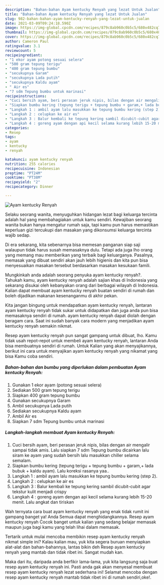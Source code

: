 ```yaml
---
description: "Bahan-bahan Ayam kentucky Renyah yang lezat Untuk Jualan"
title: "Bahan-bahan Ayam kentucky Renyah yang lezat Untuk Jualan"
slug: 982-bahan-bahan-ayam-kentucky-renyah-yang-lezat-untuk-jualan
date: 2021-03-09T09:24:18.590Z
image: https://img-global.cpcdn.com/recipes/879c8ab960c0b5c5/680x482cq70/ayam-kentucky-renyah-foto-resep-utama.jpg
thumbnail: https://img-global.cpcdn.com/recipes/879c8ab960c0b5c5/680x482cq70/ayam-kentucky-renyah-foto-resep-utama.jpg
cover: https://img-global.cpcdn.com/recipes/879c8ab960c0b5c5/680x482cq70/ayam-kentucky-renyah-foto-resep-utama.jpg
author: Cameron Paul
ratingvalue: 3.1
reviewcount: 5
recipeingredient:
- "1 ekor ayam potong sesuai selera"
- "500 gram tepung terigu"
- "400 gram tepung bumbu"
- "secukupnya Garam"
- "secukupnya Lada putih"
- "secukupnya Kaldu ayam"
- " Air es"
- "7 sdm Tepung bumbu untuk marinasi"
recipeinstructions:
- "Cuci bersih ayam, beri perasan jeruk nipis, bilas dengan air mengalir sampai tidak amis. Lalu siapkan 7 sdm Tepung bumbu dicairkan lalu siram ke ayam yang sudah bersih lalu masukkan chiller selama semalam."
- "Siapkan bumbu kering (tepung terigu + tepung bumbu + garam,+ lada bubuk + kaldu ayam). Lalu koreksi rasanya yaa.."
- "Langkah 1 : ambil ayam lalu masukkan ke tepung bumbu kering (step 2)."
- "Langkah 2 : celupkan ke air es"
- "Langkah 3 : Balur kembali ke tepung kering sambil dicubit-cubit agar tekstur kulit menjadi crispy"
- "Langkah 4 : goreng ayam dengan api kecil selama kurang lebih 15-20 menit. Lalu angkat dan tiriskan"
categories:
- Resep
tags:
- ayam
- kentucky
- renyah

katakunci: ayam kentucky renyah 
nutrition: 255 calories
recipecuisine: Indonesian
preptime: "PT24M"
cooktime: "PT38M"
recipeyield: "2"
recipecategory: Dinner

---
```



![Ayam kentucky Renyah](https://img-global.cpcdn.com/recipes/879c8ab960c0b5c5/680x482cq70/ayam-kentucky-renyah-foto-resep-utama.jpg)

Selaku seorang wanita, menyuguhkan hidangan lezat bagi keluarga tercinta adalah hal yang membahagiakan untuk kamu sendiri. Kewajiban seorang  wanita bukan hanya mengatur rumah saja, tapi kamu pun harus memastikan keperluan gizi tercukupi dan masakan yang dikonsumsi keluarga tercinta wajib sedap.

Di era  sekarang, kita sebenarnya bisa memesan panganan siap saji walaupun tidak harus susah memasaknya dulu. Tetapi ada juga lho orang yang memang mau memberikan yang terbaik bagi keluarganya. Pasalnya, memasak yang dibuat sendiri akan jauh lebih higienis dan kita pun bisa menyesuaikan masakan tersebut berdasarkan masakan kesukaan famili. 



Mungkinkah anda adalah seorang penyuka ayam kentucky renyah?. Tahukah kamu, ayam kentucky renyah adalah sajian khas di Indonesia yang sekarang disukai oleh kebanyakan orang dari berbagai wilayah di Indonesia. Kalian dapat membuat ayam kentucky renyah buatan sendiri di rumah dan boleh dijadikan makanan kesenanganmu di akhir pekan.

Kita jangan bingung untuk mendapatkan ayam kentucky renyah, lantaran ayam kentucky renyah tidak sukar untuk didapatkan dan juga anda pun bisa memasaknya sendiri di rumah. ayam kentucky renyah dapat diolah dengan beragam cara. Saat ini sudah banyak cara modern yang menjadikan ayam kentucky renyah semakin nikmat.

Resep ayam kentucky renyah pun sangat gampang untuk dibuat, lho. Kamu tidak usah repot-repot untuk membeli ayam kentucky renyah, lantaran Anda bisa membuatnya sendiri di rumah. Untuk Kalian yang akan menyajikannya, berikut ini cara untuk menyajikan ayam kentucky renyah yang nikamat yang bisa Kamu coba sendiri.

<!--inarticleads1-->

##### Bahan-bahan dan bumbu yang diperlukan dalam pembuatan Ayam kentucky Renyah:

1. Gunakan 1 ekor ayam (potong sesuai selera)
1. Sediakan 500 gram tepung terigu
1. Siapkan 400 gram tepung bumbu
1. Gunakan secukupnya Garam
1. Ambil secukupnya Lada putih
1. Sediakan secukupnya Kaldu ayam
1. Ambil  Air es
1. Siapkan 7 sdm Tepung bumbu untuk marinasi




<!--inarticleads2-->

##### Langkah-langkah membuat Ayam kentucky Renyah:

1. Cuci bersih ayam, beri perasan jeruk nipis, bilas dengan air mengalir sampai tidak amis. Lalu siapkan 7 sdm Tepung bumbu dicairkan lalu siram ke ayam yang sudah bersih lalu masukkan chiller selama semalam.
1. Siapkan bumbu kering (tepung terigu + tepung bumbu + garam,+ lada bubuk + kaldu ayam). Lalu koreksi rasanya yaa..
1. Langkah 1 : ambil ayam lalu masukkan ke tepung bumbu kering (step 2).
1. Langkah 2 : celupkan ke air es
1. Langkah 3 : Balur kembali ke tepung kering sambil dicubit-cubit agar tekstur kulit menjadi crispy
1. Langkah 4 : goreng ayam dengan api kecil selama kurang lebih 15-20 menit. Lalu angkat dan tiriskan




Wah ternyata cara buat ayam kentucky renyah yang enak tidak rumit ini gampang banget ya! Anda Semua dapat menghidangkannya. Resep ayam kentucky renyah Cocok banget untuk kalian yang sedang belajar memasak maupun juga bagi kamu yang telah lihai dalam memasak.

Tertarik untuk mulai mencoba membikin resep ayam kentucky renyah nikmat simple ini? Kalau kalian mau, yuk kita segera buruan menyiapkan alat-alat dan bahan-bahannya, lantas bikin deh Resep ayam kentucky renyah yang mantab dan tidak ribet ini. Sangat mudah kan. 

Maka dari itu, daripada anda berfikir lama-lama, yuk kita langsung saja buat resep ayam kentucky renyah ini. Pasti anda gak akan menyesal membuat resep ayam kentucky renyah lezat sederhana ini! Selamat mencoba dengan resep ayam kentucky renyah mantab tidak ribet ini di rumah sendiri,oke!.


